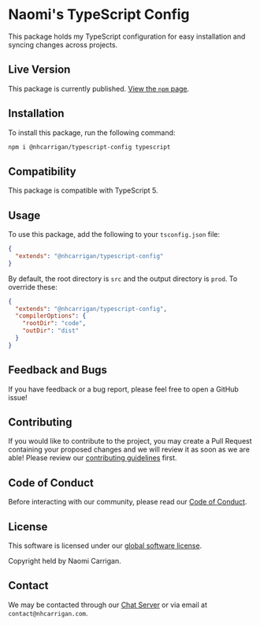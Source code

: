 # Naomi's TypeScript Config

This package holds my TypeScript configuration for easy installation and syncing changes across projects.

## Live Version

This package is currently published. [View the `npm` page](https://www.npmjs.com/package/@nhcarrigan/typescript-config).

## Installation

To install this package, run the following command:

```bash
npm i @nhcarrigan/typescript-config typescript
```

## Compatibility

This package is compatible with TypeScript 5.

## Usage

To use this package, add the following to your `tsconfig.json` file:

```json
{
  "extends": "@nhcarrigan/typescript-config"
}
```

By default, the root directory is `src` and the output directory is `prod`. To override these:

```json
{
  "extends": "@nhcarrigan/typescript-config",
  "compilerOptions": {
    "rootDir": "code",
    "outDir": "dist"
  }
}
```

## Feedback and Bugs

If you have feedback or a bug report, please feel free to open a GitHub issue!

## Contributing

If you would like to contribute to the project, you may create a Pull Request containing your proposed changes and we will review it as soon as we are able! Please review our [contributing guidelines](CONTRIBUTING.md) first.

## Code of Conduct

Before interacting with our community, please read our [Code of Conduct](CODE_OF_CONDUCT.md).

## License

This software is licensed under our [global software license](https://docs.nhcarrigan.com/#/license).

Copyright held by Naomi Carrigan.

## Contact

We may be contacted through our [Chat Server](http://chat.nhcarrigan.com) or via email at `contact@nhcarrigan.com`.
